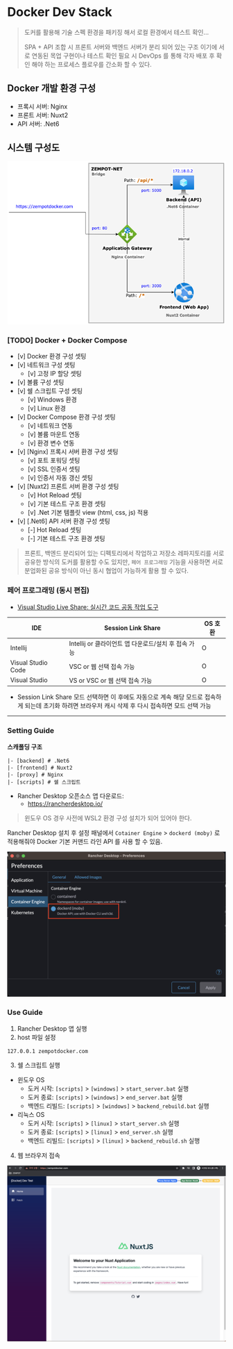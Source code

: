 # Docker Dev Stack
> 도커를 활용해 기술 스펙 환경을 패키징 해서 로컬 환경에서 테스트 확인…
>
> SPA + API 조합 시 프론트 서버와 백엔드 서버가 분리 되어 있는 구조 이기에 서로 연동된 목업 구현이나 테스트 확인 필요 시 DevOps 를 통해 각자 배포 후 확인 해야 하는 프로세스 플로우를 간소화 할 수 있다.

## Docker 개발 환경 구성
- 프록시 서버: Nginx
- 프론트 서버: Nuxt2
- API 서버: .Net6

## 시스템 구성도
![서버 구성](@guide/docker-local-development-test1.png)

### [TODO] Docker + Docker Compose
- [v] Docker 환경 구성 셋팅
- [v] 네트워크 구성 셋팅
  - [v] 고정 IP 할당 셋팅
- [v] 볼륨 구성 셋팅
- [v] 쉘 스크립트 구성 셋팅
  - [v] Windows 환경
  - [v] Linux 환경
- [v] Docker Compose 환경 구성 셋팅
  - [v] 네트워크 연동
  - [v] 볼륨 마운트 연동
  - [v] 환경 변수 연동
- [v] [Nginx] 프록시 서버 환경 구성 셋팅
  - [v] 포트 포워딩 셋팅
  - [v] SSL 인증서 셋팅
  - [v] 인증서 자동 갱신 셋팅
- [v] [Nuxt2] 프론트 서버 환경 구성 셋팅
  - [v] Hot Reload 셋팅
  - [v] 기본 테스트 구조 환경 셋팅
  - [v] .Net 기본 템플릿 view (html, css, js) 적용
- [v] [.Net6] API 서버 환경 구성 셋팅
  - [-] Hot Reload 셋팅
  - [-] 기본 테스트 구조 환경 셋팅

> 프론트, 백엔드 분리되어 있는 디펙토리에서 작업하고 저장소 레파지토리를 서로 공유한 방식의 도커를 활용할 수도 있지만, `페어 프로그래밍` 기능을 사용하면 서로 분업화된 공유 방식이 아닌 동시 협업이 가능하게 활용 할 수 있다.


### 페어 프로그래밍 (동시 편집)
- [Visual Studio Live Share: 실시간 코드 공동 작업 도구](https://visualstudio.microsoft.com/ko/services/live-share/)

| IDE                | Session Link Share                  | OS 호환 |
|--------------------|-------------------------------------|-------|
| Intellij           | Intellij or 클라이언트 앱 다운로드/설치 후 접속 가능 | O     |
| Visual Studio Code | VSC or 웹 선택 접속 가능                   | O     |
| Visual Studio      | VS or VSC or 웹 선택 접속 가능             | O     |

- Session Link Share 모드 선택하면 이 후에도 자동으로 계속 해당 모드로 접속하게 되는데 초기화 하려면 브라우저 캐시 삭제 후 다시 접속하면 모드 선택 가능

---

### Setting Guide

**스캐폴딩 구조**
``` text
|- [backend] # .Net6
|- [frontend] # Nuxt2
|- [proxy] # Nginx
|- [scripts] # 쉘 스크립트
```

- Rancher Desktop 오픈소스 앱 다운로드:
  - <https://rancherdesktop.io/>

> 윈도우 OS 경우 사전에 WSL2 환경 구성 설치가 되어 있어야 한다.

Rancher Desktop 설치 후 설정 패널에서 `Cotainer Engine` > `dockerd (moby)` 로 적용해줘야 Docker 기본 커맨드 라인 API 를 사용 할 수 있음.

![Rancher Desktop 패널 필수 셋팅 옵션](@guide/docker-local-development-test2.png)

### Use Guide
1. Rancher Desktop 앱 실행
2. host 파일 설정

``` text
127.0.0.1 zempotdocker.com
```

3. 쉘 스크립트 실행
- 윈도우 OS
  - 도커 시작: `[scripts]` > `[windows]` > `start_server.bat` 실행
  - 도커 종료: `[scripts]` > `[windows]` > `end_server.bat` 실행
  - 백엔드 리빌드: `[scripts]` > `[windows]` > `backend_rebuild.bat` 실행
- 리눅스 OS
  - 도커 시작: `[scripts]` > `[linux]` > `start_server.sh` 실행
  - 도커 종료: `[scripts]` > `[linux]` > `end_server.sh` 실행
  - 백엔드 리빌드: `[scripts]` > `[linux]` > `backend_rebuild.sh` 실행

4. 웹 브라우저 접속
 
![Docker Dev Stack](@guide/docker-local-development-test3.png)

